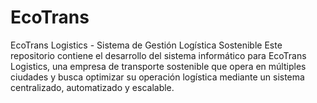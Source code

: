 # EcoTrans
EcoTrans Logistics - Sistema de Gestión Logística Sostenible Este repositorio contiene el desarrollo del sistema informático para EcoTrans Logistics, una empresa de transporte sostenible que opera en múltiples ciudades y busca optimizar su operación logística mediante un sistema centralizado, automatizado y escalable.
